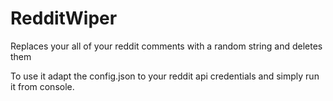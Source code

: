 # RedditWiper
Replaces your all of your reddit comments with a random string and deletes them

To use it adapt the config.json to your reddit api credentials and simply run it from console.
